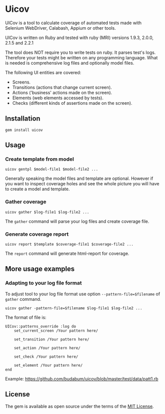# Uicov
UICov is a tool to calculate coverage of automated tests made with Selenium WebDriver, Calabash, Appium or other tools.

UICov is written on Ruby and tested with ruby (MRI) versions 1.9.3, 2.0.0, 2.1.5 and 2.2.1

The tool does NOT require you to write tests on ruby. It parses test's logs. Therefore your tests might be written on
any programming language. What is needed is comprehensive log files and optionally model files.

The following UI entities are covered:

- Screens.
- Transitions (actions that change current screen).
- Actions ('business' actions made on the screen).
- Elements (web elements accessed by tests).
- Checks (different kinds of assertions made on the screen).   

## Installation

```
gem install uicov
```

## Usage

### Create template from model

```
uicov gentpl $model-file1 $model-file2 ... 
```

Generally speaking the model files and template are optional. However if you want to inspect coverage holes and see the 
whole picture you will have to create a model and template.

### Gather coverage

```
uicov gather $log-file1 $log-file2 ...
```

The ```gather``` command will parse your log files and create coverage file.

### Generate coverage report

```
uicov report $template $coverage-file1 $coverage-file2 ...
```

The ```report``` command will generate html-report for coverage.

## More usage examples

### Adapting to your log file format

To adjust tool to your log file format use option ```--pattern-file=$filename``` of ```gather``` command.
```
uicov gather -pattern-file=$filename $log-file1 $log-file2 ...
```

The format of file is:

```
UICov::patterns_override :log do
	set_current_screen /Your pattern here/

	set_transition /Your pattern here/

	set_action /Your pattern here/

	set_check /Your pattern here/

	set_element /Your pattern here/
end
```

Example: https://github.com/budabum/uicov/blob/master/test/data/patt1.rb

## License

The gem is available as open source under the terms of the [MIT License](http://opensource.org/licenses/MIT).

